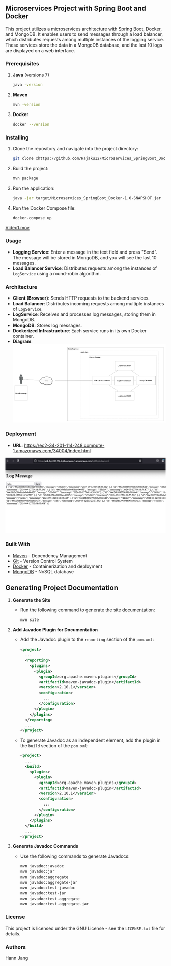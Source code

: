 ## Microservices Project with Spring Boot and Docker

This project utilizes a microservices architecture with Spring Boot, Docker, and MongoDB. It enables users to send messages through a load balancer, which distributes requests among multiple instances of the logging service. These services store the data in a MongoDB database, and the last 10 logs are displayed on a web interface.
### Prerequisites

1. **Java** (versions 7)
    ```sh
    java -version
    ```

2. **Maven**
    ```sh
    mvn -version
    ```

3. **Docker**
    ```sh
    docker --version
    ```

### Installing

1. Clone the repository and navigate into the project directory:
    ```sh
    git clone xhttps://github.com/Hajaku12/Microservices_SpringBoot_Docker.git

2. Build the project:
    ```sh
    mvn package
    ```

3. Run the application:
    ```sh
    java -jar target/Microservices_SpringBoot_Docker-1.0-SNAPSHOT.jar
    ```

4. Run the Docker Compose file:
    ```sh
    docker-compose up
    ```
  [Video1.mov](images%2FVideo1.mov) 


### Usage

- **Logging Service**: Enter a message in the text field and press "Send". The message will be stored in MongoDB, and you will see the last 10 messages.
- **Load Balancer Service**: Distributes requests among the instances of `LogService` using a round-robin algorithm.

### Architecture

- **Client (Browser)**: Sends HTTP requests to the backend services.
- **Load Balancer**: Distributes incoming requests among multiple instances of `LogService`.
- **LogService**: Receives and processes log messages, storing them in MongoDB.
- **MongoDB**: Stores log messages.
- **Dockerized Infrastructure**: Each service runs in its own Docker container.
- **Diagram**:
 ![img_1.png](images%2Fimg_1.png)

### Deployment

- **URL**: https://ec2-34-201-114-248.compute-1.amazonaws.com/34004/index.html

![img.png](images%2Fimg.png)


### Built With

- [Maven](https://maven.apache.org/) - Dependency Management
- [Git](http://git-scm.com/) - Version Control System
- [Docker](https://www.docker.com) - Containerization and deployment
- [MongoDB](https://www.mongodb.com) - NoSQL database

## Generating Project Documentation

1. **Generate the Site**
    - Run the following command to generate the site documentation:
      ```sh
      mvn site
      ```

2. **Add Javadoc Plugin for Documentation**
    - Add the Javadoc plugin to the `reporting` section of the `pom.xml`:
      ```xml
      <project>
        ...
        <reporting>
          <plugins>
            <plugin>
              <groupId>org.apache.maven.plugins</groupId>
              <artifactId>maven-javadoc-plugin</artifactId>
              <version>2.10.1</version>
              <configuration>
                ...
              </configuration>
            </plugin>
          </plugins>
        </reporting>
        ...
      </project>
      ```

    - To generate Javadoc as an independent element, add the plugin in the `build` section of the `pom.xml`:
      ```xml
      <project>
        ...
        <build>
          <plugins>
            <plugin>
              <groupId>org.apache.maven.plugins</groupId>
              <artifactId>maven-javadoc-plugin</artifactId>
              <version>2.10.1</version>
              <configuration>
                ...
              </configuration>
            </plugin>
          </plugins>
        </build>
        ...
      </project>
      ```

3. **Generate Javadoc Commands**
    - Use the following commands to generate Javadocs:
      ```sh
      mvn javadoc:javadoc
      mvn javadoc:jar
      mvn javadoc:aggregate
      mvn javadoc:aggregate-jar
      mvn javadoc:test-javadoc
      mvn javadoc:test-jar
      mvn javadoc:test-aggregate
      mvn javadoc:test-aggregate-jar

### License

This project is licensed under the GNU License - see the `LICENSE.txt` file for details.

### Authors

Hann Jang

